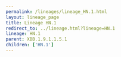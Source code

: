 ```yaml
---
permalink: /lineages/lineage_HN.1.html
layout: lineage_page
title: Lineage HN.1
redirect_to: ../lineage.html?lineage=HN.1
lineage: HN.1
parent: XBB.1.9.1.1.5.1
children: ['HN.1']
---
```

